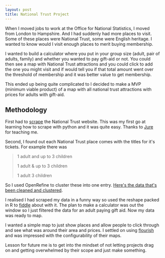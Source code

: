 ```yaml
---
layout: post
title: National Trust Project
---
```

When I moved jobs to work at the Office for National Statistics, I moved from London to Hampshire. And I had suddenly had more places to visit. Some of these places were National Trust, some were English heritage. I wanted to know would I visit enough places to merit buying membership. 

I wanted to build a calculator where you put in your group size (adult, pair of adults, family) and whether you wanted to pay gift-aid or not. You could then see a map with National Trust attractions and you could click to add the one you might visit and if would tell you if that total amount went over the threshold of membership and it was better value to get membership. 

This ended up being quite complicated to I decided to make a MVP (minimum viable product) of a map with all national trust attractions with prices for adults with gift-aid.

<div class="flourish-embed" data-src="visualisation/167193"></div><script src="https://public.flourish.studio/resources/embed.js"></script>

## Methodology
First had to [scrape](https://github.com/henryjameslau/national-trust-scraper/blob/master/Scraper/Nat%20Trust.ipynb) the National Trust website. This was my first go at learning how to scrape with python and it was quite easy. Thanks to [Jure](https://twitter.com/JureStabuc) for teaching me. 

Second, I found out each National Trust place comes with the titles for it's tickets. For example there was 

> 1 adult and up to 3 children
>
> 1 adult & up to 3 children
>
> 1 adult 3 children

So I used OpenRefine to cluster these into one entry. [Here's the data that's been cleaned and clustered](https://github.com/henryjameslau/national-trust-scraper/blob/master/Scraper/NatTrust-clustered.xlsx). 

I realised I had scraped my data in a funny way so used the reshape packed in R to [fiddle](https://github.com/henryjameslau/national-trust-scraper/blob/master/Scraper/reshaping.Rmd) about with it. The plan to make a calculator was out the window so I just filtered the data for an adult paying gift aid. Now my data was ready to map. 

I wanted a simple map to just show places and allow people to click through and see what was around their area and prices. I settled on using [flourish](https://flourish.studio/) and was impressed with the configurability of their maps. 

Lesson for future me is to get into the mindset of not letting projects drag on and getting overwhelmed by their scope and just make something. 

